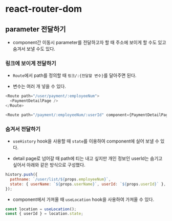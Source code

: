 # react-router-dom

## parameter 전달하기

- component간 이동시 parameter를 전달하고자 할 때 주소에 보이게 할 수도 있고 숨겨서 보낼 수도 있다.

### 링크에 보이게 전달하기

- `Route`에서 path를 정의할 때 `링크/:{전달할 변수}`를 달아주면 된다.

- 변수는 여러 개 넣을 수 있다.

```javascript
<Route path="/user/payment/:employeeNum">
  <PaymentDetailPage />
</Route>
```

```javascript
<Route path="/payment/:employeeNum/:userId" component={PaymentDetailPage}>
```

### 숨겨서 전달하기

- `useHistory` hook을 사용할 때 `state`를 이용하여 component에 실어 보낼 수 있다.

- detail page로 넘어갈 때 path에 티는 내고 싶지만 개인 정보인 userId는 숨기고 싶어서 아래와 같은 방식으로 구성했다.

```javascript
history.push({
  pathname: `/user/list/${props.employeeNum}`,
  state: { userName: `${props.userName}`, userId: `${props.userId}` },
});
```

- component에서 가져올 때 `useLocation` hook을 사용하여 가져올 수 있다.

```javascript
const location = useLocation();
const { userId } = location.state;
```
